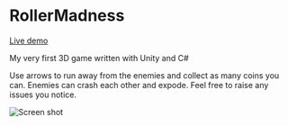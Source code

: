 # RollerMadness

[Live demo](http://roller-madness-oskar.s3-website-us-east-1.amazonaws.com/)

My very first 3D game written with Unity and C#

Use arrows to run away from the enemies and collect as many coins you can. Enemies can crash each other and expode.
Feel free to raise any issues you notice.

![Screen shot](http://roller-madness-oskar.s3-website-us-east-1.amazonaws.com/RollerMadnessScreenShot.jpg)
